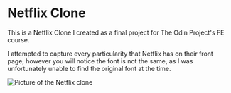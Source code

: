 
# Netflix Clone

This is a Netflix Clone I created as a final project for The Odin Project's FE course.

I attempted to capture every particularity that Netflix has on their front page, however you will notice the font is not the same, as I was unfortunately unable to find the original font at the time.

![Picture of the Netflix clone](https://i.imgur.com/Qid3ekz.png)

